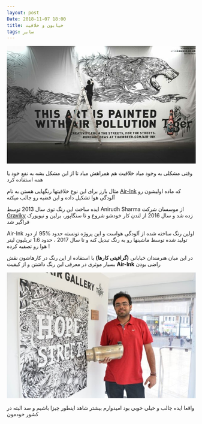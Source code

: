 ```yaml
---
layout: post
Date: 2018-11-07 18:00
title: خیابون و خلاقیت
tags: سایر
---
```


![Image](/assets/image/airink_1.jpg) 




وقتی مشکلی به وجود میاد خلاقیت هم همراهش میاد تا از این مشکل بشه به نفع خود یا همه استفاده کرد

مثال بارز برای این نوع خلاقیتها رنگهایی هستن به نام [Air-Ink]( http://www.graviky.com/air-inktrade.html ) که ماده اولیشون رو آلودگی هوا تشکیل داده و این قضیه رو جالب میکنه

ایده ساخت این رنگ توی سال 2013 توسط Anirudh Sharma از موسسان شرکت [Graviky]( http://www.graviky.com ) زده شد و سال 2016 از لندن کار خودشو شروع و تا سنگاپور، برلین و نیویورک فراگیر شد

Air-Ink اولین رنگ ساخته شده از آلودگی هواست و این پروژه تونسته حدود %95 از دود تولید شده توسط ماشینها رو به رنگ تبدیل کنه و تا سال 2017 ، حدود 1.6 تریلیون لیتر هوا رو تصفیه کرده !

در این میان هنرمندان خیابانی **(گرافیتی کارها)** با استفاده از این رنگ در کارهاشون نقش بسیار موثری در معرفی این رنگ داشتن و از کیفیت **Air-Ink** راضی بودن

![Image](/assets/image/airink_2.jpg)




واقعا ایده جالب و خیلی خوبی بود امیدوارم بیشتر شاهد اینطور چیزا باشیم و صد البته در کشور خودمون
